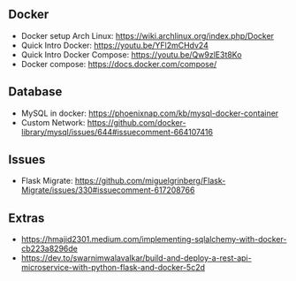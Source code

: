 ## Docker
- Docker setup Arch Linux: https://wiki.archlinux.org/index.php/Docker
- Quick Intro Docker: https://youtu.be/YFl2mCHdv24
- Quick Intro Docker Compose: https://youtu.be/Qw9zlE3t8Ko
- Docker compose: https://docs.docker.com/compose/

## Database
- MySQL in docker: https://phoenixnap.com/kb/mysql-docker-container
- Custom Network: https://github.com/docker-library/mysql/issues/644#issuecomment-664107416


## Issues
- Flask Migrate: https://github.com/miguelgrinberg/Flask-Migrate/issues/330#issuecomment-617208766

## Extras
- https://hmajid2301.medium.com/implementing-sqlalchemy-with-docker-cb223a8296de
- https://dev.to/swarnimwalavalkar/build-and-deploy-a-rest-api-microservice-with-python-flask-and-docker-5c2d
